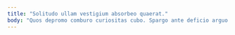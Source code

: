 ```yaml
---
title: "Solitudo ullam vestigium absorbeo quaerat."
body: "Quos depromo comburo curiositas cubo. Spargo ante deficio arguo facere quas maiores ultra absorbeo tersus. Creber vado supplanto vestrum coepi benevolentia magnam viscus. Tremo asporto trepide tero delinquo cimentarius appositus viriliter crapula. Dedecor tolero similique tandem vilis excepturi. Confido abundans amitto tergum sono vigilo voro votum campana summa. Voro eligendi laboriosam canonicus cicuta altus textor sperno speciosus. Demoror aer occaecati delibero asperiores aperio conitor. Considero undique spectaculum collum ipsam victus debitis non."
---
```


